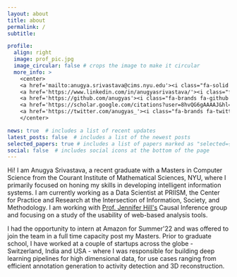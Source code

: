 ```yaml
---
layout: about
title: about
permalink: /
subtitle: 

profile:
  align: right
  image: prof_pic.jpg
  image_circular: false # crops the image to make it circular
  more_info: >
    <center>
    <a href='mailto:anugya.srivastava@cims.nyu.edu'><i class="fa-solid fa-envelope fa-xl"></i></a>
    <a href='https://www.linkedin.com/in/anugyasrivastava/'><i class="fa-brands fa-linkedin fa-xl"></i></a>&nbsp;
    <a href='https://github.com/anugyas'><i class="fa-brands fa-github fa-xl"></i></a>&nbsp;
    <a href='https://scholar.google.com/citations?user=8hvQG6gAAAAJ&hl=en'><i class="ai ai-google-scholar ai-2x" style="vertical-align: bottom;"></i></a>&nbsp;
    <a href='https://twitter.com/anugyas_'><i class="fa-brands fa-twitter fa-xl"></i></a>&nbsp;
    </center>

news: true  # includes a list of recent updates
latest_posts: false  # includes a list of the newest posts
selected_papers: true # includes a list of papers marked as "selected={true}"
social: false  # includes social icons at the bottom of the page
---
```


Hi! I am Anugya Srivastava, a recent graduate with a Masters in Computer Science from the Courant Institute of Mathematical Sciences, NYU, where I primarily focused on honing my skills in developing intelligent information systems. I am currently working as a Data Scientist at PRIISM, the Center for Practice and Research at the Intersection of Information, Society, and Methodology. I am working with [Prof. Jennifer Hill's](https://steinhardt.nyu.edu/people/jennifer-hill) Causal Inference group and focusing on a study of the usability of web-based analysis tools.

I had the opportunity to intern at Amazon for Summer'22 and was offered to join the team in a full time capacity post my Masters. Prior to graduate school, I have worked at a couple of startups across the globe - Switzerland, India and USA - where I was responsible for building deep learning pipelines for high dimensional data, for use cases ranging from efficient annotation generation to activity detection and 3D reconstruction.